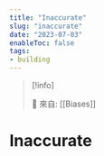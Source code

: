 ```yaml
---
title: "Inaccurate"
slug: "inaccurate"
date: "2023-07-03"
enableToc: false
tags:
- building
---
```


> [!info]
>
> 🌱 來自: [[Biases]]

# Inaccurate


